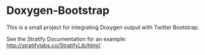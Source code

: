 # Doxygen-Bootstrap
This is a small project for integrating Doxygen output with Twitter Bootstrap.

See the Stratify Documentation for an example:  http://stratifylabs.co/StratifyLib/html/
